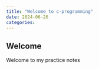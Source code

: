 ```yaml
---
title: "Welcome to c-programming"
date: 2024-06-26
categories:
---
```

## Welcome
Welcome to my practice notes  